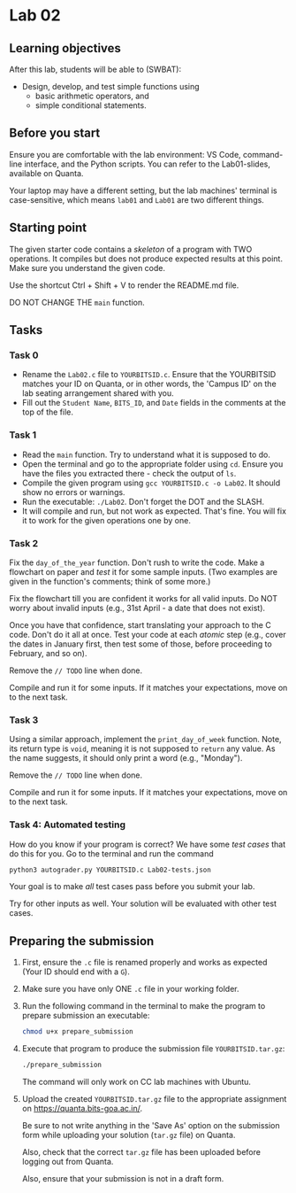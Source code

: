 # Lab 02

## Learning objectives

After this lab, students will be able to (SWBAT):

* Design, develop, and test simple functions using
  * basic arithmetic operators, and
  * simple conditional statements.

## Before you start

Ensure you are comfortable with the lab environment: VS Code, command-line interface, and the Python scripts. You can refer to the Lab01-slides, available on Quanta.

Your laptop may have a different setting, but the lab machines' terminal is case-sensitive, which means `lab01` and `Lab01` are two different things.

## Starting point

The given starter code contains a *skeleton* of a program with TWO operations. It compiles but does not produce expected results at this point. Make sure you understand the given code.

Use the shortcut Ctrl + Shift + V to render the README.md file.

DO NOT CHANGE THE `main` function.

## Tasks

### Task 0

* Rename the `Lab02.c` file to `YOURBITSID.c`. Ensure that the YOURBITSID matches your ID on Quanta, or in other words, the 'Campus ID' on the lab seating arrangement shared with you.
* Fill out the `Student Name`, `BITS_ID`, and `Date` fields in the comments at the top of the file.

### Task 1

* Read the `main` function. Try to understand what it is supposed to do.
* Open the terminal and go to the appropriate folder using `cd`. Ensure you have the files you extracted there - check the output of `ls`.
* Compile the given program using `gcc YOURBITSID.c -o Lab02`. It should show no errors or warnings.
* Run the executable: `./Lab02`. Don't forget the DOT and the SLASH.
* It will compile and run, but not work as expected. That's fine. You will fix it to work for the given operations one by one.

### Task 2

Fix the `day_of_the_year` function. Don't rush to write the code. Make a flowchart on paper and *test* it for some sample inputs. (Two examples are given in the function's comments; think of some more.)

Fix the flowchart till you are confident it works for all valid inputs. Do NOT worry about invalid inputs (e.g., 31st April - a date that does not exist).

Once you have that confidence, start translating your approach to the C code. Don't do it all at once. Test your code at each *atomic* step (e.g., cover the dates in January first, then test some of those, before proceeding to February, and so on).

Remove the `// TODO` line when done.

Compile and run it for some inputs. If it matches your expectations, move on to the next task.

### Task 3

Using a similar approach, implement the `print_day_of_week` function. Note, its return type is `void`, meaning it is not supposed to `return` any value. As the name suggests, it should only print a word (e.g., "Monday").

Remove the `// TODO` line when done.

Compile and run it for some inputs. If it matches your expectations, move on to the next task.

### Task 4: Automated testing

How do you know if your program is correct? We have some *test cases* that do this for you.
Go to the terminal and run the command

```sh
python3 autograder.py YOURBITSID.c Lab02-tests.json
```

Your goal is to make *all* test cases pass before you submit your lab.

Try for other inputs as well. Your solution will be evaluated with other test cases.

## Preparing the submission

1. First, ensure the `.c` file is renamed properly and works as expected (Your ID should end with a `G`).

2. Make sure you have only ONE `.c` file in your working folder.

3. Run the following command in the terminal to make the program to prepare submission an executable:

   ```sh
   chmod u+x prepare_submission
   ```

4. Execute that program to produce the submission file `YOURBITSID.tar.gz`:

   ```sh
   ./prepare_submission
   ```

   The command will only work on CC lab machines with Ubuntu.

5. Upload the created `YOURBITSID.tar.gz` file to the appropriate assignment on <https://quanta.bits-goa.ac.in/>.

   Be sure to not write anything in the 'Save As' option on the submission form while uploading your solution (`tar.gz` file) on Quanta.

   Also, check that the correct `tar.gz` file has been uploaded before logging out from Quanta.

   Also, ensure that your submission is not in a draft form.
